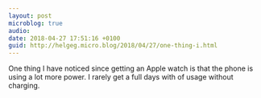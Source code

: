 ```yaml
---
layout: post
microblog: true
audio: 
date: 2018-04-27 17:51:16 +0100
guid: http://helgeg.micro.blog/2018/04/27/one-thing-i.html
---
```

One thing I have noticed since getting an Apple watch is that the phone is using a lot more power. I rarely get a full days with of usage without charging.
